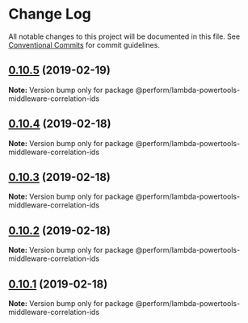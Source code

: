 # Change Log

All notable changes to this project will be documented in this file.
See [Conventional Commits](https://conventionalcommits.org) for commit guidelines.

## [0.10.5](https://github.com/getndazn/dazn-lambda-powertools/compare/v0.10.4...v0.10.5) (2019-02-19)

**Note:** Version bump only for package @perform/lambda-powertools-middleware-correlation-ids





## [0.10.4](https://github.com/getndazn/dazn-lambda-powertools/compare/v0.10.3...v0.10.4) (2019-02-18)

**Note:** Version bump only for package @perform/lambda-powertools-middleware-correlation-ids





## [0.10.3](https://github.com/getndazn/dazn-lambda-powertools/compare/v0.10.2...v0.10.3) (2019-02-18)

**Note:** Version bump only for package @perform/lambda-powertools-middleware-correlation-ids





## [0.10.2](https://github.com/getndazn/dazn-lambda-powertools/compare/v0.10.1...v0.10.2) (2019-02-18)

**Note:** Version bump only for package @perform/lambda-powertools-middleware-correlation-ids





## [0.10.1](https://github.com/getndazn/dazn-lambda-powertools/compare/v0.10.0...v0.10.1) (2019-02-18)

**Note:** Version bump only for package @perform/lambda-powertools-middleware-correlation-ids
